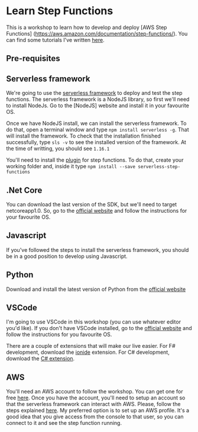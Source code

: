 # Learn Step Functions

This is a workshop to learn how to develop and deploy [AWS Step Functions] (https://aws.amazon.com/documentation/step-functions/). You can find some tutorials I've written [here](http://vgaltes.com/tags/#serverless).

## Pre-requisites

## Serverless framework

We're going to use the [serverless framework](http://serverless.com) to deploy and test the step functions. The serverless framework is a NodeJS library, so first we'll need to install NodeJs. Go to the [NodeJS] website and install it in your favourite OS.

Once we have NodeJS install, we can install the serverless framework. To do that, open a terminal window and type `npm install serverless -g`. That will install the framework. To check that the installation finished successfully, type `sls -v` to see the installed version of the framework. At the time of writting, you should see `1.16.1`

You'll need to install the [plugin](https://github.com/horike37/serverless-step-functions) for step functions. To do that, create your working folder and, inside it type `npm install --save serverless-step-functions`

## .Net Core

You can download the last version of the SDK, but we'll need to target netcoreapp1.0. So, go to the [official website](https://www.microsoft.com/net/core) and follow the instructions for your favourite OS.

## Javascript

If you've followed the steps to install the serverless framework, you should be in a good position to develop using Javascript.

## Python

Download and install the latest version of Python from the [official website](https://www.python.org/downloads/)

## VSCode

I'm going to use VSCode in this workshop (you can use whatever editor you'd like). If you don't have VSCode installed, go to the [official website](https://code.visualstudio.com/) and follow the instructions for you favourite OS.

There are a couple of extensions that will make our live easier. For F# development, download the [ionide](http://ionide.io/) extension. For C# development, download the [C# extension](https://marketplace.visualstudio.com/items?itemName=ms-vscode.csharp).

## AWS

You'll need an AWS account to follow the workshop. You can get one for free [here](https://aws.amazon.com/free/). Once you have the account, you'll need to setup an account so that the serverless framework can interact with AWS. Please, follow the steps explained [here](https://serverless.com/framework/docs/providers/aws/guide/credentials/). My preferred option is to set up an AWS profile. It's a good idea that you give access from the console to that user, so you can connect to it and see the step function running.
